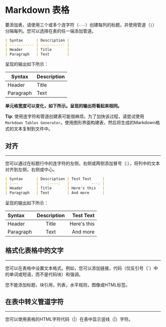 # Markdown 表格

要添加表，请使用三个或多个连字符（`---`）创建每列的标题，并使用管道（`|`）分隔每列。您可以选择在表的任一端添加管道。

```Markdown
| Syntax      | Description |
| ----------- | ----------- |
| Header      | Title       |
| Paragraph   | Text        |
```

呈现的输出如下所示：

| Syntax      | Description |
| ----------- | ----------- |
| Header      | Title       |
| Paragraph   | Text        |

**单元格宽度可以变化，如下所示。呈现的输出将看起来相同。**

**Tip**: 使用连字符和管道创建表可能很麻烦。为了加快该过程，请尝试使用`Markdown Tables Generator`。使用图形界面构建表，然后将生成的Markdown格式的文本复制到文件中。

## 对齐

---

您可以通过在标题行中的连字符的左侧，右侧或两侧添加冒号（:），将列中的文本对齐到左侧，右侧或中心。

```Markdown
| Syntax      | Description | Test Text     |
| :---        |    :----:   |          ---: |
| Header      | Title       | Here's this   |
| Paragraph   | Text        | And more      |
```

呈现的输出如下所示：

| Syntax      | Description | Test Text     |
| :---        |    :----:   |          ---: |
| Header      | Title       | Here's this   |
| Paragraph   | Text        | And more      |

## 格式化表格中的文字

---

您可以在表格中设置文本格式。例如，您可以添加链接，代码（仅反引号（`）中的单词或短语，而不是代码块）和强调。

您不能添加标题，块引用，列表，水平规则，图像或HTML标签。

## 在表中转义管道字符

---

您可以使用表格的HTML字符代码（&#124;）在表中显示竖线（|）字符。
